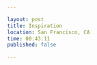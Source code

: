 ```yaml
---

layout: post
title: Inspiration
location: San Francisco, CA
time: 00:43:11
published: false

---
```

